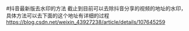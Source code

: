 
#抖音最新版去水印的方法
截止到目前可以去除抖音分享的视频的地址的水印，
具体方法可以去下面的这个地址有详细的过程
https://blog.csdn.net/weixin_43927238/article/details/107645259
